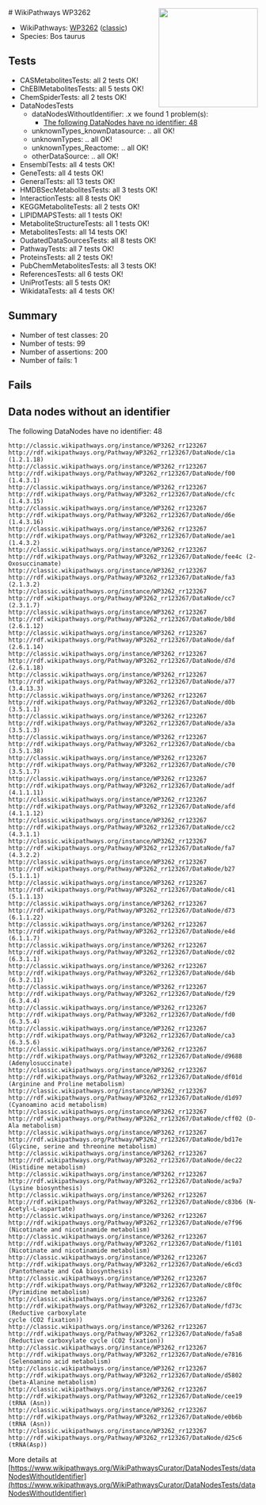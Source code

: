 <img style="float: right; width: 200px" src="https://upload.wikimedia.org/wikipedia/commons/thumb/8/83/Wplogo_with_text_500.png/640px-Wplogo_with_text_500.png" />
# WikiPathways WP3262

* WikiPathways: [WP3262](https://wikipathways.org/pathways/WP3262) ([classic](https://classic.wikipathways.org/instance/WP3262))
* Species: Bos taurus
## Tests
* CASMetabolitesTests: all 2 tests OK!
* ChEBIMetabolitesTests: all 5 tests OK!
* ChemSpiderTests: all 2 tests OK!
* DataNodesTests
    * dataNodesWithoutIdentifier: .x we found 1 problem(s):
        * [The following DataNodes have no identifier: 48](#8792c4f5)
    * unknownTypes_knownDatasource: .. all OK!
    * unknownTypes: .. all OK!
    * unknownTypes_Reactome: .. all OK!
    * otherDataSource: .. all OK!
* EnsemblTests: all 4 tests OK!
* GeneTests: all 4 tests OK!
* GeneralTests: all 13 tests OK!
* HMDBSecMetabolitesTests: all 3 tests OK!
* InteractionTests: all 8 tests OK!
* KEGGMetaboliteTests: all 2 tests OK!
* LIPIDMAPSTests: all 1 tests OK!
* MetaboliteStructureTests: all 1 tests OK!
* MetabolitesTests: all 14 tests OK!
* OudatedDataSourcesTests: all 8 tests OK!
* PathwayTests: all 7 tests OK!
* ProteinsTests: all 2 tests OK!
* PubChemMetabolitesTests: all 3 tests OK!
* ReferencesTests: all 6 tests OK!
* UniProtTests: all 5 tests OK!
* WikidataTests: all 4 tests OK!


## Summary

* Number of test classes: 20
* Number of tests: 99
* Number of assertions: 200
* Number of fails: 1

## Fails

<a name="8792c4f5" />

## Data nodes without an identifier

The following DataNodes have no identifier: 48
```
http://classic.wikipathways.org/instance/WP3262_rr123267 http://rdf.wikipathways.org/Pathway/WP3262_rr123267/DataNode/c1a (1.2.1.18)
http://classic.wikipathways.org/instance/WP3262_rr123267 http://rdf.wikipathways.org/Pathway/WP3262_rr123267/DataNode/f00 (1.4.3.1)
http://classic.wikipathways.org/instance/WP3262_rr123267 http://rdf.wikipathways.org/Pathway/WP3262_rr123267/DataNode/cfc (1.4.3.15)
http://classic.wikipathways.org/instance/WP3262_rr123267 http://rdf.wikipathways.org/Pathway/WP3262_rr123267/DataNode/d6e (1.4.3.16)
http://classic.wikipathways.org/instance/WP3262_rr123267 http://rdf.wikipathways.org/Pathway/WP3262_rr123267/DataNode/ae1 (1.4.3.2)
http://classic.wikipathways.org/instance/WP3262_rr123267 http://rdf.wikipathways.org/Pathway/WP3262_rr123267/DataNode/fee4c (2-Oxosuccinamate)
http://classic.wikipathways.org/instance/WP3262_rr123267 http://rdf.wikipathways.org/Pathway/WP3262_rr123267/DataNode/fa3 (2.1.3.2)
http://classic.wikipathways.org/instance/WP3262_rr123267 http://rdf.wikipathways.org/Pathway/WP3262_rr123267/DataNode/cc7 (2.3.1.7)
http://classic.wikipathways.org/instance/WP3262_rr123267 http://rdf.wikipathways.org/Pathway/WP3262_rr123267/DataNode/b8d (2.6.1.12)
http://classic.wikipathways.org/instance/WP3262_rr123267 http://rdf.wikipathways.org/Pathway/WP3262_rr123267/DataNode/daf (2.6.1.14)
http://classic.wikipathways.org/instance/WP3262_rr123267 http://rdf.wikipathways.org/Pathway/WP3262_rr123267/DataNode/d7d (2.6.1.18)
http://classic.wikipathways.org/instance/WP3262_rr123267 http://rdf.wikipathways.org/Pathway/WP3262_rr123267/DataNode/a77 (3.4.13.3)
http://classic.wikipathways.org/instance/WP3262_rr123267 http://rdf.wikipathways.org/Pathway/WP3262_rr123267/DataNode/d0b (3.5.1.1)
http://classic.wikipathways.org/instance/WP3262_rr123267 http://rdf.wikipathways.org/Pathway/WP3262_rr123267/DataNode/a3a (3.5.1.3)
http://classic.wikipathways.org/instance/WP3262_rr123267 http://rdf.wikipathways.org/Pathway/WP3262_rr123267/DataNode/cba (3.5.1.38)
http://classic.wikipathways.org/instance/WP3262_rr123267 http://rdf.wikipathways.org/Pathway/WP3262_rr123267/DataNode/c70 (3.5.1.7)
http://classic.wikipathways.org/instance/WP3262_rr123267 http://rdf.wikipathways.org/Pathway/WP3262_rr123267/DataNode/adf (4.1.1.11)
http://classic.wikipathways.org/instance/WP3262_rr123267 http://rdf.wikipathways.org/Pathway/WP3262_rr123267/DataNode/afd (4.1.1.12)
http://classic.wikipathways.org/instance/WP3262_rr123267 http://rdf.wikipathways.org/Pathway/WP3262_rr123267/DataNode/cc2 (4.3.1.1)
http://classic.wikipathways.org/instance/WP3262_rr123267 http://rdf.wikipathways.org/Pathway/WP3262_rr123267/DataNode/fa7 (4.3.2.2)
http://classic.wikipathways.org/instance/WP3262_rr123267 http://rdf.wikipathways.org/Pathway/WP3262_rr123267/DataNode/b27 (5.1.1.1)
http://classic.wikipathways.org/instance/WP3262_rr123267 http://rdf.wikipathways.org/Pathway/WP3262_rr123267/DataNode/c41 (5.1.1.13)
http://classic.wikipathways.org/instance/WP3262_rr123267 http://rdf.wikipathways.org/Pathway/WP3262_rr123267/DataNode/d73 (6.1.1.22)
http://classic.wikipathways.org/instance/WP3262_rr123267 http://rdf.wikipathways.org/Pathway/WP3262_rr123267/DataNode/e4d (6.1.1.7)
http://classic.wikipathways.org/instance/WP3262_rr123267 http://rdf.wikipathways.org/Pathway/WP3262_rr123267/DataNode/c02 (6.3.1.1)
http://classic.wikipathways.org/instance/WP3262_rr123267 http://rdf.wikipathways.org/Pathway/WP3262_rr123267/DataNode/d4b (6.3.2.11)
http://classic.wikipathways.org/instance/WP3262_rr123267 http://rdf.wikipathways.org/Pathway/WP3262_rr123267/DataNode/f29 (6.3.4.4)
http://classic.wikipathways.org/instance/WP3262_rr123267 http://rdf.wikipathways.org/Pathway/WP3262_rr123267/DataNode/fd0 (6.3.5.4)
http://classic.wikipathways.org/instance/WP3262_rr123267 http://rdf.wikipathways.org/Pathway/WP3262_rr123267/DataNode/ca3 (6.3.5.6)
http://classic.wikipathways.org/instance/WP3262_rr123267 http://rdf.wikipathways.org/Pathway/WP3262_rr123267/DataNode/d9688 (Adenylosuccinate)
http://classic.wikipathways.org/instance/WP3262_rr123267 http://rdf.wikipathways.org/Pathway/WP3262_rr123267/DataNode/df01d (Arginine and Proline metabolism)
http://classic.wikipathways.org/instance/WP3262_rr123267 http://rdf.wikipathways.org/Pathway/WP3262_rr123267/DataNode/d1d97 (Cyanoamino acid metabolism)
http://classic.wikipathways.org/instance/WP3262_rr123267 http://rdf.wikipathways.org/Pathway/WP3262_rr123267/DataNode/cff02 (D-Ala metabolism)
http://classic.wikipathways.org/instance/WP3262_rr123267 http://rdf.wikipathways.org/Pathway/WP3262_rr123267/DataNode/bd17e (Glycine, serine and threonine metabolism)
http://classic.wikipathways.org/instance/WP3262_rr123267 http://rdf.wikipathways.org/Pathway/WP3262_rr123267/DataNode/dec22 (Histidine metabolism)
http://classic.wikipathways.org/instance/WP3262_rr123267 http://rdf.wikipathways.org/Pathway/WP3262_rr123267/DataNode/ac9a7 (Lysine biosynthesis)
http://classic.wikipathways.org/instance/WP3262_rr123267 http://rdf.wikipathways.org/Pathway/WP3262_rr123267/DataNode/c83b6 (N-Acetyl-L-aspartate)
http://classic.wikipathways.org/instance/WP3262_rr123267 http://rdf.wikipathways.org/Pathway/WP3262_rr123267/DataNode/e7f96 (Nicotinate and nicotinamide metabolism)
http://classic.wikipathways.org/instance/WP3262_rr123267 http://rdf.wikipathways.org/Pathway/WP3262_rr123267/DataNode/f1101 (Nicotinate and nicotinamide metabolism)
http://classic.wikipathways.org/instance/WP3262_rr123267 http://rdf.wikipathways.org/Pathway/WP3262_rr123267/DataNode/e6cd3 (Pantothenate and CoA biosynthesis)
http://classic.wikipathways.org/instance/WP3262_rr123267 http://rdf.wikipathways.org/Pathway/WP3262_rr123267/DataNode/c8f0c (Pyrimidine metabolism)
http://classic.wikipathways.org/instance/WP3262_rr123267 http://rdf.wikipathways.org/Pathway/WP3262_rr123267/DataNode/fd73c (Reductive carboxylate
cycle (CO2 fixation))
http://classic.wikipathways.org/instance/WP3262_rr123267 http://rdf.wikipathways.org/Pathway/WP3262_rr123267/DataNode/fa5a8 (Reductive carboxylate cycle (CO2 fixation))
http://classic.wikipathways.org/instance/WP3262_rr123267 http://rdf.wikipathways.org/Pathway/WP3262_rr123267/DataNode/e7816 (Selenoamino acid metabolism)
http://classic.wikipathways.org/instance/WP3262_rr123267 http://rdf.wikipathways.org/Pathway/WP3262_rr123267/DataNode/d5802 (beta-Alanine metabolism)
http://classic.wikipathways.org/instance/WP3262_rr123267 http://rdf.wikipathways.org/Pathway/WP3262_rr123267/DataNode/cee19 (tRNA (Asn))
http://classic.wikipathways.org/instance/WP3262_rr123267 http://rdf.wikipathways.org/Pathway/WP3262_rr123267/DataNode/e0b6b (tRNA (Asn))
http://classic.wikipathways.org/instance/WP3262_rr123267 http://rdf.wikipathways.org/Pathway/WP3262_rr123267/DataNode/d25c6 (tRNA(Asp))
```

More details at [https://www.wikipathways.org/WikiPathwaysCurator/DataNodesTests/dataNodesWithoutIdentifier](https://www.wikipathways.org/WikiPathwaysCurator/DataNodesTests/dataNodesWithoutIdentifier)


